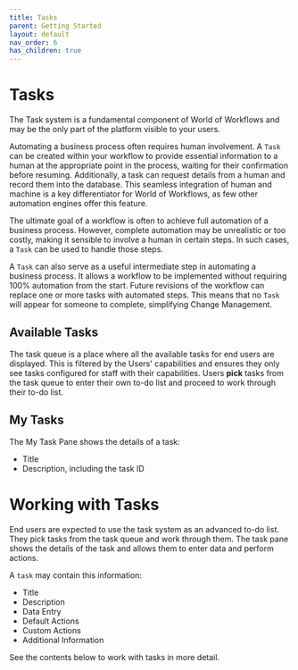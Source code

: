 ```yaml
---
title: Tasks
parent: Getting Started
layout: default
nav_order: 6
has_children: true
---
```


# Tasks

The Task system is a fundamental component of World of Workflows and may be the only part of the platform visible to your users.

Automating a business process often requires human involvement. A `Task` can be created within your workflow to provide essential information to a human at the appropriate point in the process, waiting for their confirmation before resuming. Additionally, a task can request details from a human and record them into the database. This seamless integration of human and machine is a key differentiator for World of Workflows, as few other automation engines offer this feature.

The ultimate goal of a workflow is often to achieve full automation of a business process. However, complete automation may be unrealistic or too costly, making it sensible to involve a human in certain steps. In such cases, a `Task` can be used to handle those steps.

A `Task` can also serve as a useful intermediate step in automating a business process. It allows a workflow to be implemented without requiring 100% automation from the start. Future revisions of the workflow can replace one or more tasks with automated steps. This means that no `Task` will appear for someone to complete, simplifying Change Management.


## Available Tasks

The task queue is a place where all the available tasks for end users are displayed. This is filtered by the Users' capabilities and ensures they only see tasks configured for staff with their capabilities. Users **pick** tasks from the task queue to enter their own to-do list and proceed to work through their to-do list.

## My Tasks

The My Task Pane shows the details of a task:

- Title
- Description, including the task ID


# Working with Tasks

End users are expected to use the task system as an advanced to-do list. They pick tasks from the task queue and work through them. The task pane shows the details of the task and allows them to enter data and perform actions.

A `task` may contain this information:

- Title
- Description
- Data Entry
- Default Actions
- Custom Actions
- Additional Information
  
See the contents below to work with tasks in more detail.
